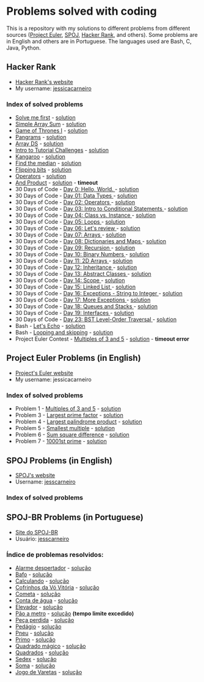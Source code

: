 # Problems solved with coding #

This is a repository with my solutions to different problems from different sources ([Project Euler][euler], [SPOJ][spoj], [Hacker Rank][hackerrank], and others). Some problems are in English and others are in Portuguese. The languages used are Bash, C, Java, Python.

## Hacker Rank ##

* [Hacker Rank's website][hackerrank]
* My username: [jessicacarneiro](https://www.hackerrank.com/jessicacarneiro)

### Index of solved problems ###

* [Solve me first](https://www.hackerrank.com/challenges/solve-me-first) - [solution](hacker_rank/solve_me_first)
* [Simple Array Sum](https://www.hackerrank.com/challenges/simple-array-sum) - [solution](hacker_rank/simple_array_sum)
* [Game of Thrones I](https://www.hackerrank.com/challenges/game-of-thrones) - [solution](hacker_rank/game_of_thrones)
* [Pangrams](https://www.hackerrank.com/challenges/pangrams) - [solution](hacker_rank/pangram)
* [Array DS](https://www.hackerrank.com/challenges/arrays-ds) - [solution](hacker_rank/array_ds)
* [Intro to Tutorial Challenges](https://www.hackerrank.com/challenges/tutorial-intro) - [solution](hacker_rank/tutorial_intro)
* [Kangaroo](https://www.hackerrank.com/contests/w21/challenges/kangaroo/) - [solution](hacker_rank/kangaroo)
* [Find the median](https://www.hackerrank.com/challenges/find-median) - [solution](hacker_rank/find_median)
* [Flipping bits](https://www.hackerrank.com/challenges/flipping-bits) - [solution](hacker_rank/flipping_bits)
* [Operators](https://www.hackerrank.com/challenges/30-operators) - [solution](hacker_rank/operators)
* [And Product](https://www.hackerrank.com/challenges/and-product) - [solution](hacker_rank/and_product) - __timeout__
* 30 Days of Code - [Day 0: Hello, World.
](https://www.hackerrank.com/challenges/30-hello-world) - [solution](hacker_rank/30_days/day0.py)
* 30 Days of Code - [Day 01: Data Types
](https://www.hackerrank.com/challenges/30-data-types) - [solution](hacker_rank/30_days/day1.py)
* 30 Days of Code - [Day 02: Operators
](https://www.hackerrank.com/challenges/30-operators) - [solution](hacker_rank/30_days/day2.py)
* 30 Days of Code - [Day 03: Intro to Conditional Statements
](https://www.hackerrank.com/challenges/30-conditional-statements) - [solution](hacker_rank/30_days/day3.py)
* 30 Days of Code - [Day 04: Class vs. Instance
](https://www.hackerrank.com/challenges/30-class-vs-instance) - [solution](hacker_rank/30_days/day4.py)
* 30 Days of Code - [Day 05: Loops
](https://www.hackerrank.com/challenges/30-loops) - [solution](hacker_rank/30_days/day5.py)
* 30 Days of Code - [Day 06: Let's review
](https://www.hackerrank.com/challenges/30-review-loop) - [solution](hacker_rank/30_days/day6.py)
* 30 Days of Code - [Day 07: Arrays
](https://www.hackerrank.com/challenges/30-arrays) - [solution](hacker_rank/30_days/day7.py)
* 30 Days of Code - [Day 08: Dictionaries and Maps
](https://www.hackerrank.com/challenges/30-dictionaries-and-maps) - [solution](hacker_rank/30_days/day8.py)
* 30 Days of Code - [Day 09: Recursion
](https://www.hackerrank.com/challenges/30-recursion) - [solution](hacker_rank/30_days/day9.py)
* 30 Days of Code - [Day 10: Binary Numbers
](https://www.hackerrank.com/challenges/30-binary-numbers) - [solution](hacker_rank/30_days/day10.py)
* 30 Days of Code - [Day 11: 2D Arrays
](https://www.hackerrank.com/challenges/30-2d-arrays) - [solution](hacker_rank/30_days/day11.py)
* 30 Days of Code - [Day 12: Inheritance
](https://www.hackerrank.com/challenges/30-inheritance) - [solution](hacker_rank/30_days/day12.py)
* 30 Days of Code - [Day 13: Abstract Classes
](https://www.hackerrank.com/challenges/30-abstract-classes) - [solution](hacker_rank/30_days/day13)
* 30 Days of Code - [Day 14: Scope
](https://www.hackerrank.com/challenges/30-scope) - [solution](hacker_rank/30_days/day14.py)
* 30 Days of Code - [Day 15: Linked List
](https://www.hackerrank.com/challenges/30-linked-list) - [solution](hacker_rank/30_days/day15/day15.py)
* 30 Days of Code - [Day 16: Exceptions - String to Integer
](https://www.hackerrank.com/challenges/30-exceptions-string-to-integer) - [solution](hacker_rank/30_days/day16.py)
* 30 Days of Code - [Day 17: More Exceptions
](https://www.hackerrank.com/challenges/30-more-exceptions) - [solution](hacker_rank/30_days/day17.py)
* 30 Days of Code - [Day 18: Queues and Stacks
](https://www.hackerrank.com/challenges/30-queues-stacks) - [solution](hacker_rank/30_days/day18.py)
* 30 Days of Code - [Day 19: Interfaces
](https://www.hackerrank.com/challenges/30-interfaces) - [solution](hacker_rank/30_days/day19)
* 30 Days of Code - [Day 23: BST Level-Order Traversal
](https://www.hackerrank.com/challenges/30-binary-trees) - [solution](hacker_rank/30_days/day23.py)
* Bash - [Let's Echo](https://www.hackerrank.com/challenges/bash-tutorials-lets-echo) - [solution](hacker_rank/bash/hello.sh)
* Bash - [Looping and skipping](https://www.hackerrank.com/challenges/bash-tutorials---looping-and-skipping) - [solution](hacker_rank/bash/odd_99.sh)
* Project Euler Contest - [Multiples of 3 and 5](https://www.hackerrank.com/contests/projecteuler/challenges/euler001) - [solution](hacker_rank/project_euler_contest/pe1.c) - __timeout error__


## Project Euler Problems (in English) ##

* [Project's Euler website][euler]
* My username: jessicacarneiro

### Index of solved problems ###

* Problem 1 - [Multiples of 3 and 5](https://projecteuler.net/problem=1) - [solution](project_euler/problem1)
* Problem 3 - [Largest prime factor](https://projecteuler.net/problem=3) - [solution](project_euler/problem3)
* Problem 4 - [Largest palindrome product](https://projecteuler.net/problem=4) - [solution](project_euler/problem4)
* Problem 5 - [Smallest multiple](https://projecteuler.net/problem=5) - [solution](project_euler/problem5)
* Problem 6 - [Sum square difference](https://projecteuler.net/problem=6) - [solution](project_euler/problem6)
* Problem 7 - [10001st prime](https://projecteuler.net/problem=7) - [solution](project_euler/problem7) 


## SPOJ Problems (in English) ##

* [SPOJ's website][spoj]
* Username: [jesscarneiro][profile]

### Index of solved problems ###



## SPOJ-BR Problems (in Portuguese) ##

* [Site do SPOJ-BR][spojbr]
* Usuário: [jesscarneiro][profilebr]

### Índice de problemas resolvidos: ###

* [Alarme despertador][alades] - [solução](spoj_br/alades)
* [Bafo][bafo] - [solução](spoj_br/bafo)
* [Calculando][calcula] - [solução](spoj_br/calcula)
* [Cofrinhos da Vó Vitória][cofre] - [solução](spoj_br/cofre)
* [Cometa][cometa2] - [solução](spoj_br/cometa2)
* [Conta de água][conta1] - [solução](spoj_br/conta1)
* [Elevador][elevado2] - [solução](spoj_br/elevado2)
* [Pão a metro][pao07] - [solução](spoj_br/pao07) __(tempo limite excedido)__
* [Peça perdida][peca7] - [solução](spoj_br/peca7)
* [Pedágio][pedagio1] - [solução](spoj_br/pedagio1)
* [Pneu][jpneu] - [solução](spoj_br/jpneu)
* [Primo][primo] - [solução](spoj_br/primo)
* [Quadrado mágico][magico11] - [solução](spoj_br/magico11)
* [Quadrados][quadrad2] - [solução](spoj_br/quadrad2)
* [Sedex][jsedex] - [solução](spoj_br/jsedex)
* [Soma][soma] - [solução](spoj_br/soma)
* [Jogo de Varetas][varetas] - [solução](spoj_br/varetas)


[euler]: http://projecteuler.net/
[hackerrank]: https://www.hackerrank.com/

[profile]:  http://.spoj.com/users/jesscarneiro/
[profilebr]:  http://br.spoj.com/users/jesscarneiro/
[spoj]: http://www.spoj.com/
[spojbr]:   http://br.spoj.com/


[test]: http://www.spoj.com/problems/TEST/


[alades]:   http://br.spoj.com/problems/ALADES/
[bafo]:     http://br.spoj.com/problems/BAFO/
[calcula]:  http://br.spoj.com/problems/CALCULA/
[cofre]:    http://br.spoj.com/problems/COFRE/
[cometa2]:  http://br.spoj.com/problems/COMETA2/
[conta1]:   http://br.spoj.com/problems/CONTA1/
[elevado2]: http://br.spoj.com/problems/ELEVADO2/
[jpneu]:    http://br.spoj.com/problems/JPNEU/
[jsedex]:   http://br.spoj.com/problems/JSEDEX/
[magico11]: http://br.spoj.com/problems/MAGICO11/
[pao07]:    http://br.spoj.com/problems/PAO07/
[peca7]:    http://br.spoj.com/problems/PECA7/
[pedagio1]: http://br.spoj.com/problems/PEDAGIO1/
[primo]:    http://br.spoj.com/problems/PRIMO/
[quadrad2]: http://br.spoj.com/problems/QUADRAD2/
[soma]:     http://br.spoj.com/problems/SOMA/
[varetas]:  http://br.spoj.com/problems/VARETAS/


